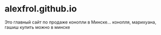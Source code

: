 # alexfrol.github.io
Это главный сайт по продаже конопли в Минске... конопля, марихуана, гашиш купить можно в минске
